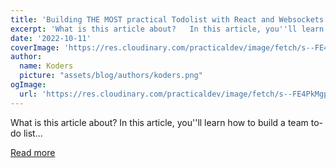 ```yaml
---
title: 'Building THE MOST practical Todolist with React and Websockets 🪄✨'
excerpt: 'What is this article about?   In this article, you''ll learn how to build a team to-do list...'
date: '2022-10-11'
coverImage: 'https://res.cloudinary.com/practicaldev/image/fetch/s--FE4PkMgp--/c_imagga_scale,f_auto,fl_progressive,h_420,q_auto,w_1000/https://dev-to-uploads.s3.amazonaws.com/uploads/articles/e7kn72q2e16xe0bra6do.jpg'
author:
  name: Koders
  picture: "assets/blog/authors/koders.png"
ogImage:
  url: 'https://res.cloudinary.com/practicaldev/image/fetch/s--FE4PkMgp--/c_imagga_scale,f_auto,fl_progressive,h_420,q_auto,w_1000/https://dev-to-uploads.s3.amazonaws.com/uploads/articles/e7kn72q2e16xe0bra6do.jpg'
---
```


What is this article about?   In this article, you''ll learn how to build a team to-do list...

[Read more](https://dev.to/novu/building-the-most-practical-todolist-with-react-and-websockets-18hd)
